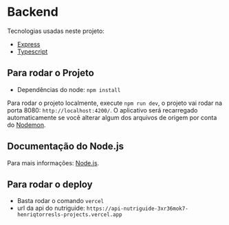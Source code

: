 # Backend

Tecnologias usadas neste projeto:
- [Express](https://expressjs.com/)
- [Typescript](https://www.typescriptlang.org/docs/)

## Para rodar o Projeto

- Dependências do node: `npm install`

Para rodar o projeto localmente, execute `npm run dev`, o projeto vai rodar na porta 8080: `http://localhost:4200/`. O aplicativo será recarregado automaticamente se você alterar algum dos arquivos de origem por conta do [Nodemon](https://www.npmjs.com/package/nodemon).

## Documentação do Node.js

Para mais informações: [Node.js](https://nodejs.org/en/docs).

## Para rodar o deploy

- Basta rodar o comando `vercel`
- url da api do nutriguide: `https://api-nutriguide-3xr36mok7-henriqtorresls-projects.vercel.app`